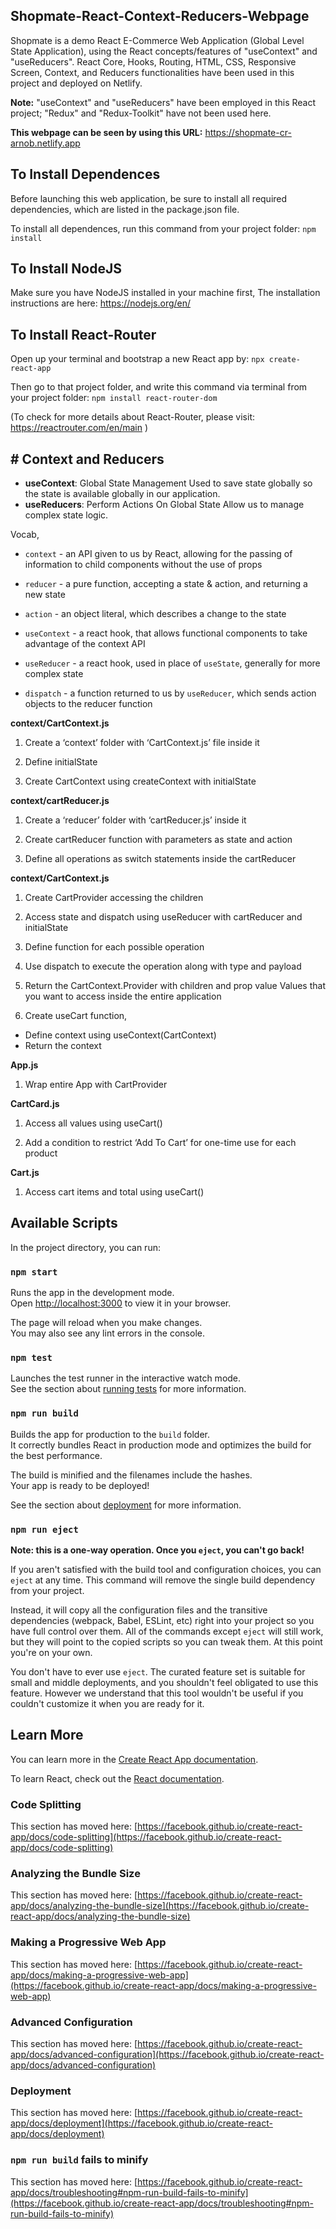 
## Shopmate-React-Context-Reducers-Webpage

Shopmate is a demo React E-Commerce Web Application (Global Level State Application), using the React concepts/features of "useContext" and "useReducers". React Core, Hooks, Routing, HTML, CSS, Responsive Screen, Context, and Reducers functionalities have been used in this project and deployed on Netlify.

**Note:** "useContext" and "useReducers" have been employed in this React project; "Redux" and "Redux-Toolkit" have not been used here.

**This webpage can be seen by using this URL:** https://shopmate-cr-arnob.netlify.app

## To Install Dependences

Before launching this web application, be sure to install all required dependencies, which are listed in the package.json file.

To install all dependences, run this command from your project folder: `npm install`

## To Install NodeJS

Make sure you have NodeJS installed in your machine first, The installation instructions are here: https://nodejs.org/en/

## To Install React-Router 

Open up your terminal and bootstrap a new React app by: `npx create-react-app`

Then go to that project folder, and write this command via terminal from your project folder: `npm install react-router-dom`

(To check for more details about React-Router, please visit: https://reactrouter.com/en/main )

## # Context and Reducers

- **useContext**: Global State Management
Used to save state globally so the state is available globally in our application.
- **useReducers**: Perform Actions On Global State
Allow us to manage complex state logic.

Vocab,

- `context` - an API given to us by React, allowing for the passing of information to child components without the use of props
  
- `reducer` - a pure function, accepting a state & action, and returning a new state
  
- `action` - an object literal, which describes a change to the state
  
- `useContext` - a react hook, that allows functional components to take advantage of the context API
  
- `useReducer` - a react hook, used in place of `useState`, generally for more complex state
  
- `dispatch` - a function returned to us by `useReducer`, which sends action objects to the reducer function

**context/CartContext.js**

1. Create a ‘context’ folder with ‘CartContext.js’ file inside it

2. Define initialState

3. Create CartContext using createContext with initialState

**context/cartReducer.js**

1. Create a ‘reducer’ folder with ‘cartReducer.js’ inside it

2. Create cartReducer function with parameters as state and action

3. Define all operations as switch statements inside the cartReducer

**context/CartContext.js**

1. Create CartProvider accessing the children

2. Access state and dispatch using useReducer with cartReducer and initialState

3. Define function for each possible operation

4. Use dispatch to execute the operation along with type and payload

5. Return the CartContext.Provider with children and prop value
Values that you want to access inside the entire application

6. Create useCart function, 
- Define context using useContext(CartContext)
- Return the context

**App.js**

1. Wrap entire App with CartProvider

**CartCard.js**

1. Access all values using useCart()

2. Add a condition to restrict ‘Add To Cart’ for one-time use for each product 

**Cart.js**

1. Access cart items and total using useCart()

## Available Scripts

In the project directory, you can run:

### `npm start`

Runs the app in the development mode.\
Open [http://localhost:3000](http://localhost:3000) to view it in your browser.

The page will reload when you make changes.\
You may also see any lint errors in the console.

### `npm test`

Launches the test runner in the interactive watch mode.\
See the section about [running tests](https://facebook.github.io/create-react-app/docs/running-tests) for more information.

### `npm run build`

Builds the app for production to the `build` folder.\
It correctly bundles React in production mode and optimizes the build for the best performance.

The build is minified and the filenames include the hashes.\
Your app is ready to be deployed!

See the section about [deployment](https://facebook.github.io/create-react-app/docs/deployment) for more information.

### `npm run eject`

**Note: this is a one-way operation. Once you `eject`, you can't go back!**

If you aren't satisfied with the build tool and configuration choices, you can `eject` at any time. This command will remove the single build dependency from your project.

Instead, it will copy all the configuration files and the transitive dependencies (webpack, Babel, ESLint, etc) right into your project so you have full control over them. All of the commands except `eject` will still work, but they will point to the copied scripts so you can tweak them. At this point you're on your own.

You don't have to ever use `eject`. The curated feature set is suitable for small and middle deployments, and you shouldn't feel obligated to use this feature. However we understand that this tool wouldn't be useful if you couldn't customize it when you are ready for it.

## Learn More

You can learn more in the [Create React App documentation](https://facebook.github.io/create-react-app/docs/getting-started).

To learn React, check out the [React documentation](https://reactjs.org/).

### Code Splitting

This section has moved here: [https://facebook.github.io/create-react-app/docs/code-splitting](https://facebook.github.io/create-react-app/docs/code-splitting)

### Analyzing the Bundle Size

This section has moved here: [https://facebook.github.io/create-react-app/docs/analyzing-the-bundle-size](https://facebook.github.io/create-react-app/docs/analyzing-the-bundle-size)

### Making a Progressive Web App

This section has moved here: [https://facebook.github.io/create-react-app/docs/making-a-progressive-web-app](https://facebook.github.io/create-react-app/docs/making-a-progressive-web-app)

### Advanced Configuration

This section has moved here: [https://facebook.github.io/create-react-app/docs/advanced-configuration](https://facebook.github.io/create-react-app/docs/advanced-configuration)

### Deployment

This section has moved here: [https://facebook.github.io/create-react-app/docs/deployment](https://facebook.github.io/create-react-app/docs/deployment)

### `npm run build` fails to minify

This section has moved here: [https://facebook.github.io/create-react-app/docs/troubleshooting#npm-run-build-fails-to-minify](https://facebook.github.io/create-react-app/docs/troubleshooting#npm-run-build-fails-to-minify)
